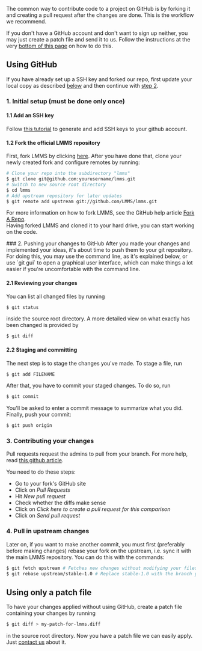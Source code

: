 The common way to contribute code to a project on GitHub is by forking it and creating a pull request after the changes are done. This is the workflow we recommend. 

If you don't have a GitHub account and don't want to sign up neither, you may just create a patch file and send it to us. Follow the instructions at the very [bottom of this page](#Patch) on how to do this.

## Using GitHub
If you have already set up a SSH key and forked our repo, first update your local copy as described [below](#update) and then continue with [step 2](#push).
### 1. Initial setup (must be done only once)

#### 1.1 Add an SSH key
Follow [this tutorial](https://help.github.com/articles/generating-ssh-keys) to generate and add SSH keys to your github account.

#### 1.2 Fork the official LMMS repository
First, fork LMMS by clicking [here](https://github.com/LMMS/lmms/fork). 
After you have done that, clone your newly created fork and configure remotes by running:
```sh
# Clone your repo into the subdirectory "lmms"
$ git clone git@github.com:yourusername/lmms.git
# Switch to new source root directory
$ cd lmms
# Add upstream repository for later updates
$ git remote add upstream git://github.com/LMMS/lmms.git
```
For more information on how to fork LMMS, see the GitHub help article [Fork A Repo](https://help.github.com/articles/fork-a-repo).  
Having forked LMMS and cloned it to your hard drive, you can start working on the code.

<a name="push" />
### 2. Pushing your changes to GitHub 
After you made your changes and implemented your ideas, it's about time to push them to your git repository.
For doing this, you may use the command line, as it's explained below, or use `git gui` to open a graphical user interface, which can make things a lot easier if you're uncomfortable with the command line.

#### 2.1 Reviewing your changes
You can list all changed files by running
```sh
$ git status
```
inside the source root directory. A more detailed view on what exactly has been changed is provided by
```sh
$ git diff
```

#### 2.2 Staging and committing
The next step is to stage the changes you've made. To stage a file, run
```sh
$ git add FILENAME
```

After that, you have to commit your staged changes. To do so, run
```sh
$ git commit
```
You'll be asked to enter a commit message to summarize what you did. Finally, push your commit:
```sh
$ git push origin
```

### 3. Contributing your changes

Pull requests request the admins to pull from your branch. For more help, read [this github article](https://help.github.com/articles/using-pull-requests).

You need to do these steps:
* Go to your fork's GitHub site
* Click on *Pull Requests*
* Hit *New pull request*
* Check whether the diffs make sense
* Click on *Click here to create a pull request for this comparison*
* Click on *Send pull request*

<a name="update"></a>
### 4. Pull in upstream changes
Later on, if you want to make another commit, you must first (preferably before making changes) rebase your fork on the upstream, i.e. sync it with the main LMMS repository. You can do this with the commands:

```sh
$ git fetch upstream # Fetches new changes without modifying your files
$ git rebase upstream/stable-1.0 # Replace stable-1.0 with the branch you're targeting (e.g. master)
```

## Using only a patch file <a name="Patch"></a>
To have your changes applied without using GitHub, create a patch file containing your changes by running
```sh
$ git diff > my-patch-for-lmms.diff
```
in the source root directory. Now you have a patch file we can easily apply. Just [contact us](https://github.com/LMMS/lmms/wiki#contact-us) about it.
